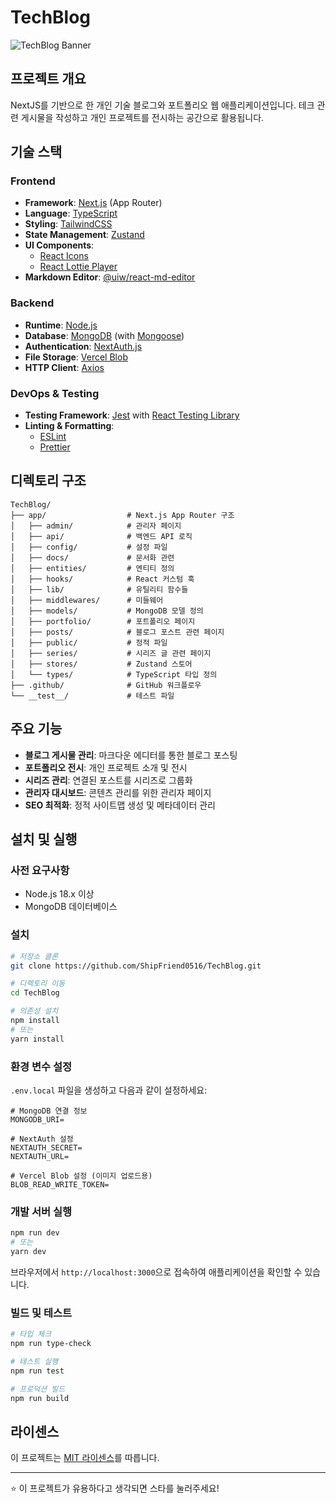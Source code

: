 # TechBlog

![TechBlog Banner](https://via.placeholder.com/800x200?text=TechBlog)

## 프로젝트 개요

NextJS를 기반으로 한 개인 기술 블로그와 포트폴리오 웹 애플리케이션입니다. 테크 관련 게시물을 작성하고 개인 프로젝트를 전시하는 공간으로 활용됩니다.

## 기술 스택

### Frontend
- **Framework**: [Next.js](https://nextjs.org/) (App Router)
- **Language**: [TypeScript](https://www.typescriptlang.org/)
- **Styling**: [TailwindCSS](https://tailwindcss.com/)
- **State Management**: [Zustand](https://github.com/pmndrs/zustand)
- **UI Components**: 
  - [React Icons](https://react-icons.github.io/react-icons/)
  - [React Lottie Player](https://github.com/LottieFiles/react-lottie-player)
- **Markdown Editor**: [@uiw/react-md-editor](https://uiwjs.github.io/react-md-editor/)

### Backend
- **Runtime**: [Node.js](https://nodejs.org/)
- **Database**: [MongoDB](https://www.mongodb.com/) (with [Mongoose](https://mongoosejs.com/))
- **Authentication**: [NextAuth.js](https://next-auth.js.org/)
- **File Storage**: [Vercel Blob](https://vercel.com/docs/storage/vercel-blob)
- **HTTP Client**: [Axios](https://axios-http.com/)

### DevOps & Testing
- **Testing Framework**: [Jest](https://jestjs.io/) with [React Testing Library](https://testing-library.com/docs/react-testing-library/intro/)
- **Linting & Formatting**: 
  - [ESLint](https://eslint.org/)
  - [Prettier](https://prettier.io/)

## 디렉토리 구조

```
TechBlog/
├── app/                  # Next.js App Router 구조
│   ├── admin/            # 관리자 페이지
│   ├── api/              # 백엔드 API 로직
│   ├── config/           # 설정 파일
│   ├── docs/             # 문서화 관련
│   ├── entities/         # 엔티티 정의
│   ├── hooks/            # React 커스텀 훅
│   ├── lib/              # 유틸리티 함수들
│   ├── middlewares/      # 미들웨어
│   ├── models/           # MongoDB 모델 정의
│   ├── portfolio/        # 포트폴리오 페이지
│   ├── posts/            # 블로그 포스트 관련 페이지
│   ├── public/           # 정적 파일
│   ├── series/           # 시리즈 글 관련 페이지
│   ├── stores/           # Zustand 스토어
│   └── types/            # TypeScript 타입 정의
├── .github/              # GitHub 워크플로우
└── __test__/             # 테스트 파일
```

## 주요 기능

- **블로그 게시물 관리**: 마크다운 에디터를 통한 블로그 포스팅
- **포트폴리오 전시**: 개인 프로젝트 소개 및 전시
- **시리즈 관리**: 연결된 포스트를 시리즈로 그룹화
- **관리자 대시보드**: 콘텐츠 관리를 위한 관리자 페이지
- **SEO 최적화**: 정적 사이트맵 생성 및 메타데이터 관리

## 설치 및 실행

### 사전 요구사항
- Node.js 18.x 이상
- MongoDB 데이터베이스

### 설치

```bash
# 저장소 클론
git clone https://github.com/ShipFriend0516/TechBlog.git

# 디렉토리 이동
cd TechBlog

# 의존성 설치
npm install
# 또는
yarn install
```

### 환경 변수 설정
`.env.local` 파일을 생성하고 다음과 같이 설정하세요:

```
# MongoDB 연결 정보
MONGODB_URI=

# NextAuth 설정
NEXTAUTH_SECRET=
NEXTAUTH_URL=

# Vercel Blob 설정 (이미지 업로드용)
BLOB_READ_WRITE_TOKEN=
```

### 개발 서버 실행

```bash
npm run dev
# 또는
yarn dev
```

브라우저에서 `http://localhost:3000`으로 접속하여 애플리케이션을 확인할 수 있습니다.

### 빌드 및 테스트

```bash
# 타입 체크
npm run type-check

# 테스트 실행
npm run test

# 프로덕션 빌드
npm run build
```

## 라이센스

이 프로젝트는 [MIT 라이센스](LICENSE)를 따릅니다.

---

⭐ 이 프로젝트가 유용하다고 생각되면 스타를 눌러주세요!
